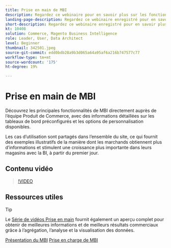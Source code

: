 ```yaml
---
title: Prise en main de MBI
description: Regardez ce webinaire pour en savoir plus sur les fonctionnalités de base de l’IMS pour votre boutique Adobe Commerce ou Magento Open Source.
landing-page-description: Regardez ce webinaire enregistré pour en savoir plus sur les fonctionnalités de base de l’IMS pour votre boutique Adobe Commerce ou Magento Open Source.
short-description: Regardez ce webinaire enregistré pour en savoir plus sur les fonctionnalités de base de l’IMS pour votre boutique Adobe Commerce ou Magento Open Source.
kt: 10408
solution: Commerce, Magento Business Intelligence
role: Leader, User, Data Architect
level: Beginner
thumbnail: 342501.jpeg
source-git-commit: edd0bdb28a9b3d065a64a95af6a216b747577c77
workflow-type: tm+mt
source-wordcount: '175'
ht-degree: 19%

---
```


# Prise en main de MBI

Découvrez les principales fonctionnalités de MBI directement auprès de l’équipe Produit de Commerce, avec des informations détaillées sur les tableaux de bord préconfigurés et les options de personnalisation disponibles.

Les cas d’utilisation sont partagés dans l’ensemble du site, ce qui fournit des exemples illustratifs de la manière dont les marchands obtiennent plus d’informations et stimulent une croissance plus importante dans leurs magasins avec la BI, à partir du premier jour.

## Contenu vidéo

>[!VIDEO](https://video.tv.adobe.com/v/342501?quality=12&learn=on)

## Ressources utiles

>[!TIP]
>
>Le [Série de vidéos Prise en main](https://experienceleague.adobe.com/docs/commerce-learn/tutorials/mbi/introduction/1-overview.html) fournit également un aperçu complet pour obtenir de meilleures informations et de meilleurs résultats commerciaux grâce à l’agrégation, l’analyse et la visualisation des données.

[Présentation du MBI](https://experienceleague.adobe.com/docs/commerce-business-intelligence/mbi/getting-started.html)
[Prise en charge de MBI](https://experienceleague.adobe.com/docs/commerce-knowledge-base/kb/troubleshooting/miscellaneous/mbi-service-policies.html)
